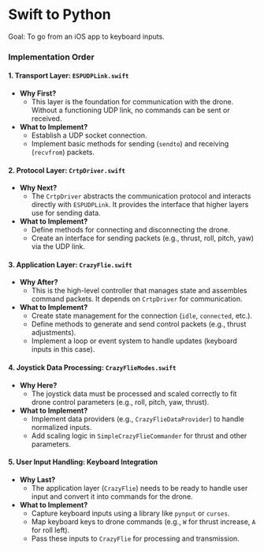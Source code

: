 # Swift to Python

Goal: To go from an iOS app to keyboard inputs.

### **Implementation Order**

#### 1. **Transport Layer: `ESPUDPLink.swift`**
   - **Why First?**
     - This layer is the foundation for communication with the drone. Without a functioning UDP link, no commands can be sent or received.
   - **What to Implement?**
     - Establish a UDP socket connection.
     - Implement basic methods for sending (`sendto`) and receiving (`recvfrom`) packets.
#### 2. **Protocol Layer: `CrtpDriver.swift`**
   - **Why Next?**
     - The `CrtpDriver` abstracts the communication protocol and interacts directly with `ESPUDPLink`. It provides the interface that higher layers use for sending data.
   - **What to Implement?**
     - Define methods for connecting and disconnecting the drone.
     - Create an interface for sending packets (e.g., thrust, roll, pitch, yaw) via the UDP link.
#### 3. **Application Layer: `CrazyFlie.swift`**
   - **Why After?**
     - This is the high-level controller that manages state and assembles command packets. It depends on `CrtpDriver` for communication.
   - **What to Implement?**
     - Create state management for the connection (`idle`, `connected`, etc.).
     - Define methods to generate and send control packets (e.g., thrust adjustments).
     - Implement a loop or event system to handle updates (keyboard inputs in this case).
#### 4. **Joystick Data Processing: `CrazyFlieModes.swift`**
   - **Why Here?**
     - The joystick data must be processed and scaled correctly to fit drone control parameters (e.g., roll, pitch, yaw, thrust).
   - **What to Implement?**
     - Implement data providers (e.g., `CrazyFlieDataProvider`) to handle normalized inputs.
     - Add scaling logic in `SimpleCrazyFlieCommander` for thrust and other parameters.
#### 5. **User Input Handling: Keyboard Integration**
   - **Why Last?**
     - The application layer (`CrazyFlie`) needs to be ready to handle user input and convert it into commands for the drone.
   - **What to Implement?**
     - Capture keyboard inputs using a library like `pynput` or `curses`.
     - Map keyboard keys to drone commands (e.g., `W` for thrust increase, `A` for roll left).
     - Pass these inputs to `CrazyFlie` for processing and transmission.
